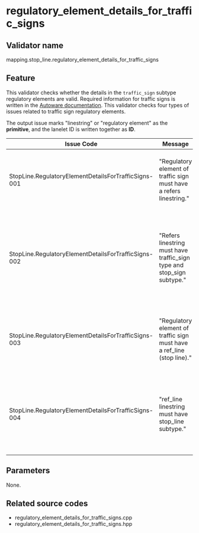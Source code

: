 # regulatory_element_details_for_traffic_signs

## Validator name

mapping.stop_line.regulatory_element_details_for_traffic_signs

## Feature

This validator checks whether the details in the `traffic_sign` subtype regulatory elements are valid.
Required information for traffic signs is written in the [Autoware documentation](https://autowarefoundation.github.io/autoware-documentation/main/design/autoware-architecture/map/map-requirements/vector-map-requirements-overview/category_stop_line/#vm-02-02-stop-sign).
This validator checks four types of issues related to traffic sign regulatory elements.

The output issue marks "linestring" or "regulatory element" as the **primitive**, and the lanelet ID is written together as **ID**.

| Issue Code                                          | Message                                                                                    | Severity | Primitive          | Description                                                                                                                       | Approach                                                                                                                                                    |
| --------------------------------------------------- | ------------------------------------------------------------------------------------------ | -------- | ------------------ | --------------------------------------------------------------------------------------------------------------------------------- | ----------------------------------------------------------------------------------------------------------------------------------------------------------- |
| StopLine.RegulatoryElementDetailsForTrafficSigns-001 | "Regulatory element of traffic sign must have a refers linestring."                       | Error    | Regulatory Element | There is a `traffic_sign` subtype regulatory element that has no `refers` linestrings                                            | Add `refers` to the regulatory element that refers to the id of the traffic sign linestring.                                                               |
| StopLine.RegulatoryElementDetailsForTrafficSigns-002 | "Refers linestring must have traffic_sign type and stop_sign subtype."                    | Error    | Linestring         | There is a `traffic_sign` subtype regulatory element whose `refers` is not a `traffic_sign` type and `stop_sign` subtype linestring. | Check that the `refers` in the regulatory element is a `traffic_sign` type linestring with `stop_sign` subtype.                                           |
| StopLine.RegulatoryElementDetailsForTrafficSigns-003 | "Regulatory element of traffic sign must have a ref_line (stop line)."                    | Error    | Regulatory Element | There is a `traffic_sign` subtype regulatory element that has no `ref_line`s                                                     | Add `ref_line` to the regulatory element that refers to the id of the stop line linestring.                                                                |
| StopLine.RegulatoryElementDetailsForTrafficSigns-004 | "ref_line linestring must have stop_line subtype."                                        | Error    | Linestring         | There is a `traffic_sign` subtype regulatory element whose `ref_line` is not a `stop_line` subtype linestring.                  | Check that the `ref_line` in the regulatory element is a linestring with `stop_line` subtype.                                                              |

## Parameters

None.

## Related source codes

- regulatory_element_details_for_traffic_signs.cpp
- regulatory_element_details_for_traffic_signs.hpp
